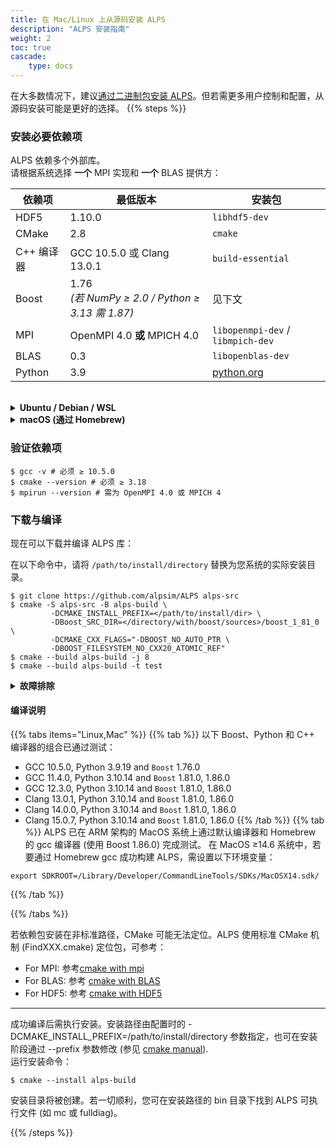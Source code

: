 ```yaml
---
title: 在 Mac/Linux 上从源码安装 ALPS
description: "ALPS 安装指南"
weight: 2
toc: true
cascade:
    type: docs
---
```


在大多数情况下，建议[通过二进制包安装 ALPS](../binary)。但若需更多用户控制和配置，从源码安装可能是更好的选择。
{{% steps %}}

### 安装必要依赖项

ALPS 依赖多个外部库。  
请根据系统选择 **一个** MPI 实现和 **一个** BLAS 提供方：

| 依赖项     | 最低版本       | 安装包                  |
|------------|----------------|-------------------------|
| HDF5       | 1.10.0         | `libhdf5-dev`           |
| CMake      | 2.8            | `cmake`                 |
| C++ 编译器 | GCC 10.5.0 或 Clang 13.0.1 | `build-essential`      |
| Boost      | 1.76 <br>*(若 NumPy ≥ 2.0 / Python ≥ 3.13 需 1.87)* | 见下文 |
| MPI        | OpenMPI 4.0 **或** MPICH 4.0 | `libopenmpi-dev` / `libmpich-dev` |
| BLAS       | 0.3            | `libopenblas-dev`       |
| Python     | 3.9            | [python.org](https://www.python.org/) |

<br>
      
<details>
<summary><strong> Ubuntu / Debian / WSL</strong> </summary>
 
```ShellSession
$ sudo apt update
$ sudo apt install build-essential cmake \
                   libhdf5-dev \
                   libopenblas-dev \
                   libopenmpi-dev openmpi-bin # 或: libmpich-dev mpich

# 下载并安装 Boost v1.81.0:

$ wget https://archives.boost.io/release/1.81.0/source/boost_1_81_0.tar.gz
$ tar -xzf boost_1_81_0.tar.gz

# 安装 Python 库:
$ pip install numpy scipy # python 库

# 或
$ python3 -m pip install numpy scipy
```
</details> 

<details> 
<summary><strong> macOS (通过 Homebrew)</strong> </summary>

```ShellSession
$ brew update
$ brew install cmake hdf5 \
               openblas open-mpi # 或: mpich

# 安装 Boost:
$ brew install boost

# 安装 Python 库:
$ pip3 install numpy scipy 
```
</details>

### 验证依赖项
```
$ gcc -v # 必须 ≥ 10.5.0
$ cmake --version # 必须 ≥ 3.18
$ mpirun --version # 需为 OpenMPI 4.0 或 MPICH 4
```

### 下载与编译
现在可以下载并编译 ALPS 库：

在以下命令中，请将 `/path/to/install/directory` 替换为您系统的实际安装目录。
```
$ git clone https://github.com/alpsim/ALPS alps-src
$ cmake -S alps-src -B alps-build \
         -DCMAKE_INSTALL_PREFIX=</path/to/install/dir> \
         -DBoost_SRC_DIR=</directory/with/boost/sources>/boost_1_81_0 \
         -DCMAKE_CXX_FLAGS="-DBOOST_NO_AUTO_PTR \
         -DBOOST_FILESYSTEM_NO_CXX20_ATOMIC_REF"
$ cmake --build alps-build -j 8
$ cmake --build alps-build -t test
```

<details> 
<summary><strong>故障排除</strong></summary>

* **需使用其他 MPI/BLAS?**
将上述包名替换为您集群的模块 (如 [Intel MKL/OneAPI](https://www.intel.com/content/www/us/en/developer/tools/oneapi/onemkl.html), [AMD AOCL](https://www.amd.com/en/developer/aocl.html), 等)。[CMake](https://cmake.org/) 会自动定位这些包并生成编译指令。

* **Python 错误**
确保使用 Python 3.9 或更高版本。注意：部分系统 (如 macOS) 使用 pip3 而非 pip。请参考 [Python 官网](https://www.python.org/) 获取安装支持。

* **MPI 版本不匹配?**
确保 CMake 使用的 MPI 版本与 mpirun --version 一致。

* **Boost 错误**
我们已测试 ALPS 在 Boost 版本 1.76.0 至 1.81.0 的构建 (不同编译器与 Python 版本的支持组合请参考 构建说明)

</details>

#### 编译说明
{{% tabs items="Linux,Mac" %}}
{{% tab %}}
以下 Boost、Python 和 C++ 编译器的组合已通过测试：
  - GCC 10.5.0, Python 3.9.19 and `Boost` 1.76.0
  - GCC 11.4.0, Python 3.10.14 and `Boost` 1.81.0, 1.86.0
  - GCC 12.3.0, Python 3.10.14 and `Boost` 1.81.0, 1.86.0
  - Clang 13.0.1, Python 3.10.14 and `Boost` 1.81.0, 1.86.0
  - Clang 14.0.0, Python 3.10.14 and `Boost` 1.81.0, 1.86.0
  - Clang 15.0.7, Python 3.10.14 and `Boost` 1.81.0, 1.86.0
{{% /tab %}}
{{% tab %}}
ALPS 已在 ARM 架构的 MacOS 系统上通过默认编译器和 Homebrew 的 gcc 编译器 (使用 Boost 1.86.0) 完成测试。
在 MacOS ≥14.6 系统中，若要通过 Homebrew gcc 成功构建 ALPS，需设置以下环境变量：
```ShellSession
export SDKROOT=/Library/Developer/CommandLineTools/SDKs/MacOSX14.sdk/
```

{{% /tab %}}

{{% /tabs %}}

若依赖包安装在非标准路径，CMake 可能无法定位。ALPS 使用标准 CMake 机制 (FindXXX.cmake) 定位包，可参考：
  - For MPI: 参考[cmake with mpi](https://cmake.org/cmake/help/latest/module/FindMPI.html)
  - For BLAS: 参考 [cmake with BLAS](https://cmake.org/cmake/help/latest/module/FindBLAS.html)
  - For HDF5: 参考 [cmake with HDF5](https://cmake.org/cmake/help/latest/module/FindHDF5.html)

***

成功编译后需执行安装。安装路径由配置时的 -DCMAKE_INSTALL_PREFIX=/path/to/install/directory 参数指定，也可在安装阶段通过 --prefix 参数修改 (参见 [cmake manual](https://cmake.org/cmake/help/latest/manual/cmake.1.html#cmdoption-cmake--install-0)).
<br>
运行安装命令：
  ```ShellSession
  $ cmake --install alps-build
  ```
安装目录将被创建。若一切顺利，您可在安装路径的 bin 目录下找到 ALPS 可执行文件 (如 mc 或 fulldiag)。

{{% /steps %}}

